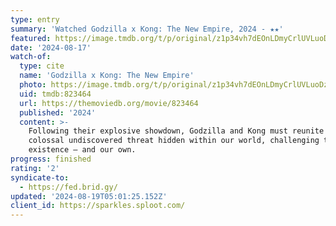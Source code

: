 ```yaml
---
type: entry
summary: 'Watched Godzilla x Kong: The New Empire, 2024 - ★★'
featured: https://image.tmdb.org/t/p/original/z1p34vh7dEOnLDmyCrlUVLuoDzd.jpg
date: '2024-08-17'
watch-of:
  type: cite
  name: 'Godzilla x Kong: The New Empire'
  photo: https://image.tmdb.org/t/p/original/z1p34vh7dEOnLDmyCrlUVLuoDzd.jpg
  uid: tmdb:823464
  url: https://themoviedb.org/movie/823464
  published: '2024'
  content: >-
    Following their explosive showdown, Godzilla and Kong must reunite against a
    colossal undiscovered threat hidden within our world, challenging their very
    existence – and our own.
progress: finished
rating: '2'
syndicate-to:
  - https://fed.brid.gy/
updated: '2024-08-19T05:01:25.152Z'
client_id: https://sparkles.sploot.com/
---
```


